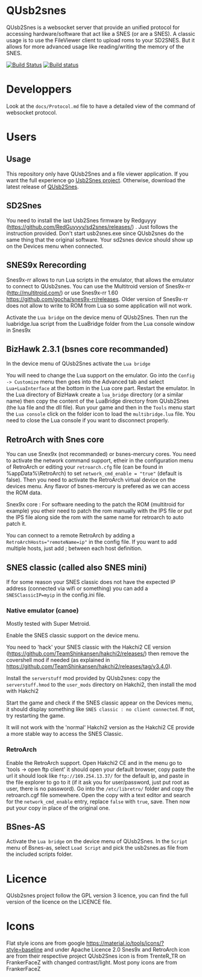 # QUsb2snes

QUsb2Snes is a websocket server that provide an unified protocol for accessing hardware/software that act like a SNES (or are a SNES). A classic usage is to use the FileViewer client to upload roms to your SD2SNES.
But it allows for more advanced usage like reading/writing the memory of the SNES.

[![Build Status](https://travis-ci.com/Skarsnik/QUsb2snes.svg?branch=master)](https://travis-ci.com/Skarsnik/QUsb2snes)
[![Build status](https://ci.appveyor.com/api/projects/status/r8t2hpt21ux5r7mi/branch/master?svg=true)](https://ci.appveyor.com/project/Skarsnik/qusb2snes/branch/master)

# Developpers

Look at the `docs/Protocol.md` file to have a detailed view of the command of websocket protocol.

# Users

## Usage

This repository only have QUsb2Snes and a file viewer application. If you want the full experience go [Usb2Snes project](https://github.com/usb2snes/usb2snes/releases).
Otherwise, download the latest release of [QUsb2Snes](https://github.com/Skarsnik/QUsb2snes/releases).

## SD2Snes

You need to install the last Usb2Snes firmware by Redguyyy (https://github.com/RedGuyyyy/sd2snes/releases/) . Just follows the instruction provided. Don't start usb2snes.exe since QUsb2snes do the same thing that the original software. Your sd2snes device should show up on the Devices menu when connected.

## SNES9x Rerecording

Snes9x-rr allows to run Lua scripts in the emulator, that allows the emulator to connect to QUsb2snes. You can use the Multitroid version of Snes9x-rr (http://multitroid.com/) or use Snes9x-rr 1.60 https://github.com/gocha/snes9x-rr/releases. Older version of Snes9x-rr does not allow to write to ROM from Lua so some application will not work.

Activate the `Lua bridge` on the device menu of QUsb2Snes.
Then run the luabridge.lua script from the LuaBridge folder from the Lua console window in Snes9x

## BizHawk 2.3.1 (bsnes core recommanded)

In the device menu of QUsb2Snes activate the `Lua bridge`

You will need to change the Lua support on the emulator. Go into the `Config -> Customize` menu then goes into the Advanced tab and select `Lua+LuaInterface` at the bottom in the Lua core part. Restart the emulator.
In the Lua directory of BizHawk create a `lua_bridge` directory (or a similar name) then copy the content of the LuaBridge directory from QUsb2Snes (the lua file and the dll file).
Run your game and then in the `Tools` menu start the `Lua console` click on the folder icon to load the `multibridge.lua` file. You need to close the Lua console if you want to disconnect properly.

## RetroArch with Snes core

You can use Snex9x (not recommanded) or bsnes-mercury cores. You need to activate the network command support, etheir in the configuration menu of RetroArch or editing your `retroarch.cfg` file (can be found in %appData%\RetroArch) to set `network_cmd_enable = "true"` (default is false). Then you need to activate the RetroArch virtual device on the devices menu. Any flavor of bsnes-mercury is prefered as we can access the ROM data.

Snex9x core : For software needing to the patch the ROM (multitroid for example) you etheir need to patch the rom manually with the IPS file or put the IPS file along side the rom with the same name for retroarch to auto patch it.

You can connect to a remote RetroArch by adding a `RetroArchHosts="remoteName=ip"` in the config file. If you want to add multiple hosts, just add ; between each host definition.


## SNES classic (called also SNES mini)

If for some reason your SNES classic does not have the expected IP address (connected via wifi or something) you can add a `SNESClassicIP=myip` in the config.ini file.

### Native emulator (canoe)

Mostly tested with Super Metroid.

Enable the SNES classic support on the device menu.

You need to 'hack' your SNES classic with the Hakchi2 CE version (https://github.com/TeamShinkansen/hakchi2/releases/) then remove the covershell mod if needed (as explained in https://github.com/TeamShinkansen/hakchi2/releases/tag/v3.4.0). 

Install the `serverstuff` mod provided by QUsb2snes: copy the `serverstuff.hmod` to the `user_mods` directory on Hakchi2, then install the mod with Hakchi2

Start the game and check if the SNES classic appear on the Devices menu, it should display something like `SNES classic : no client connected`. If not, try restarting the game.

It will not work with the 'normal' Hakchi2 version as the Hakchi2 CE provide a more stable way to access the SNES Classic.


### RetroArch

Enable the RetroArch support. Open Hakchi2 CE and in the menu go to 'tools -> open ftp client' it should open your default browser, copy paste the url it should look like `ftp://169.254.13.37/` for the default ip, and paste in the file explorer to go to it (if it ask you for user/password, just put root as user, there is no password). Go into the `/etc/libretro/` folder and copy the retroarch.cgf file somewhere. Open the copy with a text editor and search for the `network_cmd_enable` entry, replace `false` with `true`, save. Then now put your copy in place of the original one.


## BSnes-AS

Activate the `Lua bridge` on the device menu of QUsb2Snes.
In the `Script` menu of Bsnes-as, select `Load Script` and pick the usb2snes.as file from the included scripts folder.

# Licence

QUsb2snes project follow the GPL version 3 licence, you can find the full version of the licence on the LICENCE file.

# Icons

Flat style icons are from google https://material.io/tools/icons/?style=baseline and under Apache Licence 2.0
Snes9x and RetroArch icon are from their respective project
QUsb2Snes icon is from TrenteR_TR on FrankerFaceZ with changed contrast/light.
Most pony icons are from FrankerFaceZ

